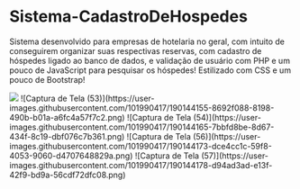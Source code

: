 # Sistema-CadastroDeHospedes
Sistema desenvolvido para empresas de hotelaria no geral, com intuito de conseguirem organizar suas respectivas reservas, com cadastro de hóspedes ligado ao banco de dados, e validação de usuário com PHP e um pouco de JavaScript para pesquisar os hóspedes! Estilizado com CSS e um pouco de Bootstrap!

<div width="300px">
  
  <img src="![Captura de Tela (53)](https://user-images.githubusercontent.com/101990417/190144155-8692f088-8198-490b-b01a-a6fc4a57f7c2.png)"/>
![Captura de Tela (53)](https://user-images.githubusercontent.com/101990417/190144155-8692f088-8198-490b-b01a-a6fc4a57f7c2.png)
![Captura de Tela (54)](https://user-images.githubusercontent.com/101990417/190144165-7bbfd8be-8d67-434f-8c19-dbf076c7b361.png)
![Captura de Tela (56)](https://user-images.githubusercontent.com/101990417/190144173-dce4cc1c-59f8-4053-9060-d4707648829a.png)
![Captura de Tela (57)](https://user-images.githubusercontent.com/101990417/190144178-d94ad3ad-e13f-42f9-bd9a-56cdf72dfc08.png)

</div


